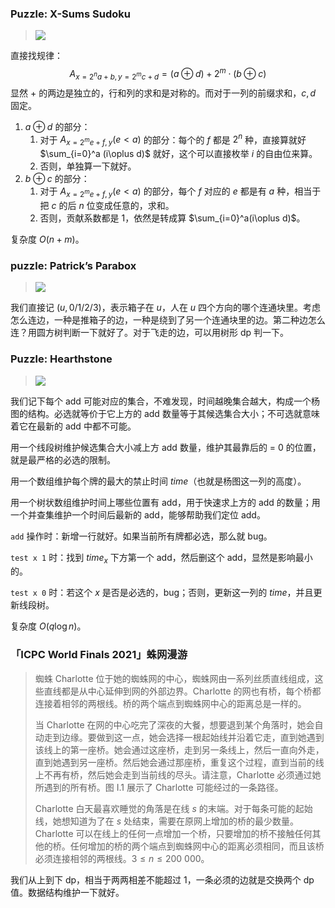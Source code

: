 ### Puzzle: X-Sums Sudoku

> ![](./p20.png)

直接找规律：
$$
A_{x=2^na+b,y=2^mc+d}=(a\oplus d)+2^m\cdot(b\oplus c)
$$
显然 $+$ 的两边是独立的，行和列的求和是对称的。而对于一列的前缀求和，$c,d$ 固定。

1. $a\oplus d$ 的部分：
   1. 对于 $A_{x=2^m e+f,y}(e<a)$ 的部分：每个的 $f$ 都是 $2^n$ 种，直接算就好 $\sum_{i=0}^a (i\oplus d)$ 就好，这个可以直接枚举 $i$ 的自由位来算。
   2. 否则，单独算一下就好。
2. $b\oplus c$ 的部分：
   1. 对于 $A_{x=2^me+f,y}(e<a)$ 的部分，每个 $f$ 对应的 $e$ 都是有 $a$ 种，相当于把 $c$ 的后 $n$ 位变成任意的，求和。
   2. 否则，贡献系数都是 $1$，依然是转成算 $\sum_{i=0}^a(i\oplus d)$。

复杂度 $O(n+m)$。

### puzzle: Patrick’s Parabox

> ![](./p21.png)

我们直接记 $(u,0/1/2/3)$，表示箱子在 $u$，人在 $u$ 四个方向的哪个连通块里。考虑怎么连边，一种是推箱子的边，一种是绕到了另一个连通块里的边。第二种边怎么连？用圆方树判断一下就好了。对于飞走的边，可以用树形 dp 判一下。

### Puzzle: Hearthstone

> ![](./p22.png)

我们记下每个 add 可能对应的集合，不难发现，时间越晚集合越大，构成一个杨图的结构。必选就等价于它上方的 add 数量等于其候选集合大小；不可选就意味着它在最新的 add 中都不可能。

用一个线段树维护候选集合大小减上方 add 数量，维护其最靠后的 = 0 的位置，就是最严格的必选的限制。

用一个数组维护每个牌的最大的禁止时间 $time$（也就是杨图这一列的高度）。

用一个树状数组维护时间上哪些位置有 add，用于快速求上方的 add 的数量；用一个并查集维护一个时间后最新的 add，能够帮助我们定位 add。

`add` 操作时：新增一行就好。如果当前所有牌都必选，那么就 bug。

`test x 1` 时：找到 $time_x$ 下方第一个 add，然后删这个 add，显然是影响最小的。

`test x 0` 时：若这个 $x$ 是否是必选的，bug；否则，更新这一列的 $time$，并且更新线段树。

复杂度 $O(q\log n)$。

### 「ICPC World Finals 2021」蛛网漫游

> 蜘蛛 Charlotte 位于她的蜘蛛网的中心，蜘蛛网由一系列丝质直线组成，这些直线都是从中心延伸到网的外部边界。Charlotte 的网也有桥，每个桥都连接着相邻的两根线。桥的两个端点到蜘蛛网中心的距离总是一样的。
>
> 当 Charlotte 在网的中心吃完了深夜的大餐，想要退到某个角落时，她会自动走到边缘。要做到这一点，她会选择一根起始线并沿着它走，直到她遇到该线上的第一座桥。她会通过这座桥，走到另一条线上，然后一直向外走，直到她遇到另一座桥。然后她会通过那座桥，重复这个过程，直到当前的线上不再有桥，然后她会走到当前线的尽头。请注意，Charlotte 必须通过她所遇到的所有桥。图 I.1 展示了 Charlotte 可能经过的一条路径。
>
> Charlotte 白天最喜欢睡觉的角落是在线 $s$ 的末端。对于每条可能的起始线，她想知道为了在 $s$ 处结束，需要在原网上增加的桥的最少数量。Charlotte 可以在线上的任何一点增加一个桥，只要增加的桥不接触任何其他的桥。任何增加的桥的两个端点到蜘蛛网中心的距离必须相同，而且该桥必须连接相邻的两根线。$3\le n\le 200\ 000$。

我们从上到下 dp，相当于两两相差不能超过 $1$，一条必须的边就是交换两个 dp 值。数据结构维护一下就好。